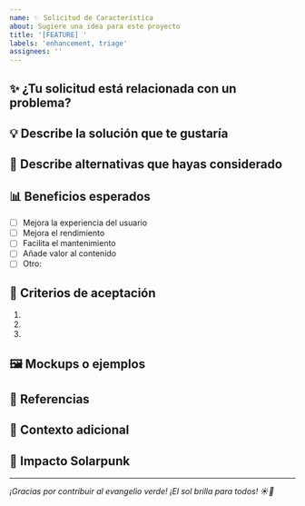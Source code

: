 ```yaml
---
name: ✨ Solicitud de Característica
about: Sugiere una idea para este proyecto
title: '[FEATURE] '
labels: 'enhancement, triage'
assignees: ''
---
```


## ✨ ¿Tu solicitud está relacionada con un problema?

<!-- Una descripción clara del problema. Ej. Siempre me frustro cuando... -->

## 💡 Describe la solución que te gustaría

<!-- Una descripción clara y concisa de lo que quieres que suceda -->

## 🔄 Describe alternativas que hayas considerado

<!-- Una descripción clara de cualquier solución o característica alternativa que hayas considerado -->

## 📊 Beneficios esperados

- [ ] Mejora la experiencia del usuario
- [ ] Mejora el rendimiento
- [ ] Facilita el mantenimiento
- [ ] Añade valor al contenido
- [ ] Otro:

## 🎯 Criterios de aceptación

<!-- ¿Cómo sabremos que esta característica está completa? -->

1.
2.
3.

## 🖼️ Mockups o ejemplos

<!-- Si tienes mockups, diagramas o ejemplos, inclúyelos aquí -->

## 🔗 Referencias

<!-- Enlaces a proyectos similares, documentación, o recursos relacionados -->

## 📝 Contexto adicional

<!-- Añade cualquier otro contexto sobre la solicitud aquí -->

## 🌱 Impacto Solarpunk

<!-- ¿Cómo esta característica apoya los valores de sostenibilidad y comunidad del proyecto? -->

---

_¡Gracias por contribuir al evangelio verde! ¡El sol brilla para todos! ☀️🌱_
